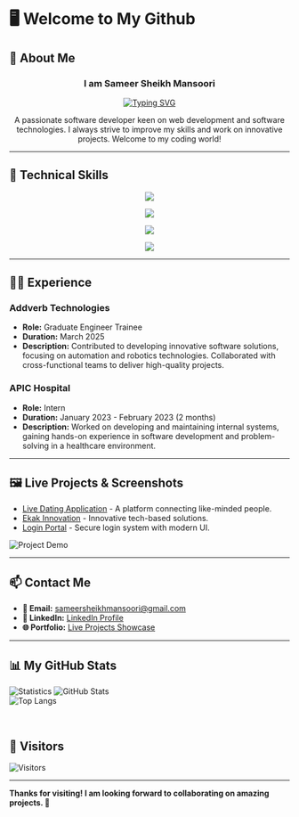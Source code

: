 # 🖥️ Welcome to My Github

## 💾 About Me  
<div align="center">
  <h3>I am Sameer Sheikh Mansoori</h3>
  <a href="https://git.io/typing-svg">
    <img src="https://readme-typing-svg.demolab.com?font=Fira+Code&pause=1&center=true&vCenter=true&random=true&width=435&lines=full+stack+developer;problem+solver;freelancer" alt="Typing SVG" />
  </a>
  <p>A passionate software developer keen on web development and software technologies. I always strive to improve my skills and work on innovative projects. Welcome to my coding world!</p>
</div>

---

## 💼 Technical Skills

<p align="center">
  <a href="https://skillicons.dev">
    <img src="https://skillicons.dev/icons?i=cpp,java,js,ts,py" />
  </a>
</p>

<p align="center">
  <a href="https://skillicons.dev">
    <img src="https://skillicons.dev/icons?i=react,nextjs,html,css,tailwind,bootstrap" />
  </a>
</p>

<p align="center">
  <a href="https://skillicons.dev">
    <img src="https://skillicons.dev/icons?i=nodejs,express,mongodb,mysql,sqlite,jquery" />
  </a>
</p>

<p align="center">
  <a href="https://skillicons.dev">
    <img src="https://skillicons.dev/icons?i=git,github,vercel,atom,vscode,visualstudio" />
  </a>
</p>

---

## 👨‍💻 Experience


### **Addverb Technologies**  
- **Role:** Graduate Engineer Trainee  
- **Duration:** March 2025 
- **Description:** Contributed to developing innovative software solutions, focusing on automation and robotics technologies. Collaborated with cross-functional teams to deliver high-quality projects.


### **APIC Hospital**  
- **Role:** Intern  
- **Duration:** January 2023 - February 2023 (2 months)  
- **Description:** Worked on developing and maintaining internal systems, gaining hands-on experience in software development and problem-solving in a healthcare environment.


---

## 🖼️ Live Projects & Screenshots  
- [Live Dating Application](https://live-dating-application.onrender.com/) - A platform connecting like-minded people.
- [Ekak Innovation](https://ekak-innovation-2.vercel.app/) - Innovative tech-based solutions.
- [Login Portal](https://tubular-bavarois-a8c7fc.netlify.app/login) - Secure login system with modern UI.

![Project Demo](https://media.giphy.com/media/xT0xeJpnrWC4XWblEk/giphy.gif)  

---

## 📫 Contact Me  
- **📧 Email:** sameersheikhmansoori@gmail.com  
- **💼 LinkedIn:** [LinkedIn Profile](https://www.linkedin.com/in/sameer-sheikh-mansoori)  
- **🌐 Portfolio:** [Live Projects Showcase](https://sameerportfolio-three.vercel.app/)  

---

## 📊 My GitHub Stats  

![Statistics](https://raw.githubusercontent.com/7oSkaaa/7oSkaaa/main/Images/Statistics.gif)
![GitHub Stats](https://github-readme-stats.vercel.app/api?username=sameer1sheikh2mansoori3&show_icons=true&theme=radical)  
![Top Langs](https://github-readme-stats.vercel.app/api/top-langs/?username=sameer1sheikh2mansoori3&layout=compact&theme=dark)

<br>

## 👀 Visitors
<!-- ![Visitors](https://profile-counter.glitch.me/importlogic/count.svg) -->
![Visitors](https://moe-counter.glitch.me/get/@sameer1sheikh2mansoori3?theme=rule34)

---

**Thanks for visiting! I am looking forward to collaborating on amazing projects. 🚀**
